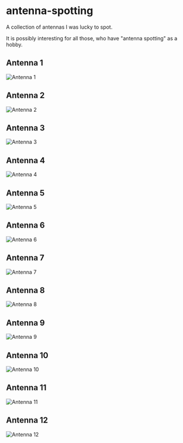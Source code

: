 # antenna-spotting
A collection of antennas I was lucky to spot.

It is possibly interesting for all those, who have "antenna spotting" as a hobby.

## Antenna 1
![Antenna 1](images/ant-1.jpg)

## Antenna 2
![Antenna 2](images/ant-2.jpg)

## Antenna 3
![Antenna 3](images/ant-3.jpg)

## Antenna 4
![Antenna 4](images/ant-4.jpg)

## Antenna 5
![Antenna 5](images/ant-5.jpg)

## Antenna 6
![Antenna 6](images/ant-6.jpg)

## Antenna 7
![Antenna 7](images/ant-7.jpg)

## Antenna 8
![Antenna 8](images/ant-8.jpg)

## Antenna 9
![Antenna 9](images/ant-9.jpg)

## Antenna 10
![Antenna 10](images/ant-10.jpg)

## Antenna 11
![Antenna 11](images/ant-11.jpg)

## Antenna 12
![Antenna 12](images/ant-12.jpg)
